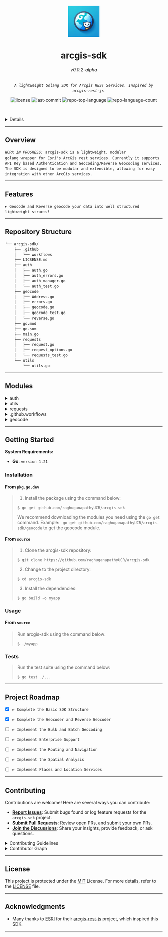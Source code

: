 <p align="center">
  <img src="/LOGO.png" width="100" alt="project-logo">
</p>
<p align="center">
    <h1 align="center">arcgis-sdk</h1>
</p>
<p align="center">
    <h6 align="center">v0.0.2-alpha</h6>
</p>
<p align="center">
    <em><code>A lightweight Golang SDK for Arcgis REST Services. Inspired by
    <a>arcgis-rest-js</></code></em>
</p>
<p align="center">
	<img src="https://img.shields.io/github/license/raghuganapathyUCR/arcgis-sdk?style=default&logo=opensourceinitiative&logoColor=white&color=0080ff" alt="license">
	<img src="https://img.shields.io/github/last-commit/raghuganapathyUCR/arcgis-sdk?style=default&logo=git&logoColor=white&color=0080ff" alt="last-commit">
	<img src="https://img.shields.io/github/languages/top/raghuganapathyUCR/arcgis-sdk?style=default&color=0080ff" alt="repo-top-language">
	<img src="https://img.shields.io/github/languages/count/raghuganapathyUCR/arcgis-sdk?style=default&color=0080ff" alt="repo-language-count">

<p>
<p align="center">
	<!-- default option, no dependency badges. -->
</p>

<br><!-- TABLE OF CONTENTS -->
<details>
  <summary>Table of Contents</summary><br>

- [ Overview](#-overview)
- [ Features](#-features)
- [ Repository Structure](#-repository-structure)
- [ Modules](#-modules)
- [ Getting Started](#-getting-started)
  - [ Installation](#-installation)
  - [ Usage](#-usage)
  - [ Tests](#-tests)
- [ Project Roadmap](#-project-roadmap)
- [ Contributing](#-contributing)
- [ License](#-license)
- [ Acknowledgments](#-acknowledgments)
</details>
<hr>

##  Overview

<code><i>WORK IN PROGRESS:</i> arcgis-sdk is a lightweight, modular golang wrapper for Esri's ArcGis rest services. Currently it supports API Key based Authentication and Geocoding/Reverse Geocoding services. The SDK is designed to be modular and extensible, allowing for easy integration with other ArcGis services.
</code>

---

##  Features

<code>► Geocode and Reverse geocode your data into well structured lightweight structs!</code>

---

##  Repository Structure

```sh
└── arcgis-sdk/
    ├── .github
    │   └── workflows
    ├── LICSENSE.md
    ├── auth
    │   ├── auth.go
    │   ├── auth_errors.go
    │   ├── auth_manager.go
    │   └── auth_test.go
    ├── geocode
    │   ├── Address.go
    │   ├── errors.go
    │   ├── geocode.go
    │   ├── geocode_test.go
    │   └── reverse.go
    ├── go.mod
    ├── go.sum
    ├── main.go
    ├── requests
    │   ├── request.go
    │   ├── request_options.go
    │   └── requests_test.go
    └── utils
        └── utils.go
```

---

##  Modules

<details closed><summary>auth</summary>

| File                                                                                                | Summary                         |
| ---                                                                                                 | ---                             |
| [auth_test.go](https://github.com/raghuganapathyUCR/arcgis-sdk/blob/master/auth/auth_test.go)       | <code>Authentication Manager tests</code> |
| [auth.go](https://github.com/raghuganapathyUCR/arcgis-sdk/blob/master/auth/auth.go)                 | <code>Main auth package, exports the APIKeymanager</code> |
| [auth_errors.go](https://github.com/raghuganapathyUCR/arcgis-sdk/blob/master/auth/auth_errors.go)   | <code>Auth Specific Error Logic and Types</code> |
| [auth_manager.go](https://github.com/raghuganapathyUCR/arcgis-sdk/blob/master/auth/auth_manager.go) | <code>Auth Manager and definitions</code> |

</details>

<details closed><summary>utils</summary>

| File                                                                                   | Summary                         |
| ---                                                                                    | ---                             |
| [utils.go](https://github.com/raghuganapathyUCR/arcgis-sdk/blob/master/utils/utils.go) | <code>► All utility functions</code> |

</details>

<details closed><summary>requests</summary>

| File                                                                                                          | Summary                         |
| ---                                                                                                           | ---                             |
| [requests_test.go](https://github.com/raghuganapathyUCR/arcgis-sdk/blob/master/requests/requests_test.go)     | <code>Tests for Requests module</code> |
| [request.go](https://github.com/raghuganapathyUCR/arcgis-sdk/blob/master/requests/request.go)                 | <code>Main Requests wrapper, can be used to ingest custom request options for different rest services</code> |
| [request_options.go](https://github.com/raghuganapathyUCR/arcgis-sdk/blob/master/requests/request_options.go) | <code>Type Definition for Request Options</code> |

</details>

<details closed><summary>.github.workflows</summary>

| File                                                                                           | Summary                         |
| ---                                                                                            | ---                             |
| [go.yml](https://github.com/raghuganapathyUCR/arcgis-sdk/blob/master/.github/workflows/go.yml) | <code>Release Pipeline</code> |

</details>

<details closed><summary>geocode</summary>

| File                                                                                                   | Summary                         |
| ---                                                                                                    | ---                             |
| [Address.go](https://github.com/raghuganapathyUCR/arcgis-sdk/blob/master/geocode/Address.go)           | <code>Address type definitions</code> |
| [geocode.go](https://github.com/raghuganapathyUCR/arcgis-sdk/blob/master/geocode/geocode.go)           | <code>Main Geocoder and related code</code> |
| [reverse.go](https://github.com/raghuganapathyUCR/arcgis-sdk/blob/master/geocode/reverse.go)           | <code>Main reverse Geocoder and related code</code> |
| [geocode_test.go](https://github.com/raghuganapathyUCR/arcgis-sdk/blob/master/geocode/geocode_test.go) | <code>geocode and reversegeocode test</code> |
| [errors.go](https://github.com/raghuganapathyUCR/arcgis-sdk/blob/master/geocode/errors.go)             | <code>API Error Definitions</code> |

</details>

---

##  Getting Started

**System Requirements:**

* **Go**: `version 1.21`

###  Installation
<h4>From <code>pkg.go.dev</code></h4>

> 1. Install the package using the command below:
> ```console
> $ go get github.com/raghuganapathyUCR/arcgis-sdk
> ```
> We recommend downloading the modules you need using the `go get` command.
> Example: ``` go get github.com/raghuganapathyUCR/arcgis-sdk/geocode``` to get the geocode module.

<h4>From <code>source</code></h4>

> 1. Clone the arcgis-sdk repository:
>
> ```console
> $ git clone https://github.com/raghuganapathyUCR/arcgis-sdk
> ```
>
> 2. Change to the project directory:
> ```console
> $ cd arcgis-sdk
> ```
>
> 3. Install the dependencies:
> ```console
> $ go build -o myapp
> ```

###  Usage

<h4>From <code>source</code></h4>

> Run arcgis-sdk using the command below:
> ```console
> $ ./myapp
> ```

###  Tests

> Run the test suite using the command below:
> ```console
> $ go test ./...  
> ```

---

##  Project Roadmap

- [X] `► Complete the Basic SDK Structure`
- [X] `► Complete the Geocoder and Reverse Geocoder`
- [ ] `► Implement the Bulk and Batch Geocoding`
- [ ] `► Implement Enterprise Support`
- [ ] `► Implement the Routing and Navigation`
- [ ] `► Implement the Spatial Analysis`
- [ ] `► Implement Places and Location Services`


---

##  Contributing

Contributions are welcome! Here are several ways you can contribute:

- **[Report Issues](https://github.com/raghuganapathyUCR/arcgis-sdk/issues)**: Submit bugs found or log feature requests for the `arcgis-sdk` project.
- **[Submit Pull Requests](https://github.com/raghuganapathyUCR/arcgis-sdk/blob/main/CONTRIBUTING.md)**: Review open PRs, and submit your own PRs.
- **[Join the Discussions](https://github.com/raghuganapathyUCR/arcgis-sdk/discussions)**: Share your insights, provide feedback, or ask questions.

<details closed>
<summary>Contributing Guidelines</summary>

1. **Fork the Repository**: Start by forking the project repository to your github account.
2. **Clone Locally**: Clone the forked repository to your local machine using a git client.
   ```sh
   git clone https://github.com/raghuganapathyUCR/arcgis-sdk
   ```
3. **Create a New Branch**: Always work on a new branch, giving it a descriptive name.
   ```sh
   git checkout -b new-feature-x
   ```
4. **Make Your Changes**: Develop and test your changes locally.
5. **Commit Your Changes**: Commit with a clear message describing your updates.
   ```sh
   git commit -m 'Implemented new feature x.'
   ```
6. **Push to github**: Push the changes to your forked repository.
   ```sh
   git push origin new-feature-x
   ```
7. **Submit a Pull Request**: Create a PR against the original project repository. Clearly describe the changes and their motivations.
8. **Review**: Once your PR is reviewed and approved, it will be merged into the main branch. Congratulations on your contribution!
</details>

<details closed>
<summary>Contributor Graph</summary>
<br>
<p align="center">
   <a href="https://github.com{/raghuganapathyUCR/arcgis-sdk/}graphs/contributors">
      <img src="https://contrib.rocks/image?repo=raghuganapathyUCR/arcgis-sdk">
   </a>
</p>
</details>

---

##  License

This project is protected under the [MIT](LICSENSE.md) License. For more details, refer to the [LICENSE](LICSENSE.md) file.

---

##  Acknowledgments

- Many thanks to [ESRI](https://www.esri.com) for their [arcgis-rest-js](https://github.com/esri/arcgis-rest-js/) project, which inspired this SDK.

---
